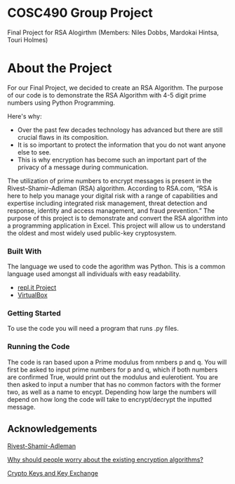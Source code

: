 # COSC490 Group Project
Final Project for RSA Alogirthm (Members: Niles Dobbs, Mardokai Hintsa, Touri Holmes)

# About the Project

For our Final Project, we decided to create an RSA Algorithm. The purpose of our code is to demonstrate the RSA Algorithm with 4-5 digit prime numbers using Python Programming.

Here's why:
  * Over the past few decades technology has advanced but there are still crucial flaws in its composition.
  * It is so important to protect the information that you do not want anyone else to see. 
  * This is why encryption has become such an important part of the privacy of a message during communication.
 
The utilization of prime numbers to encrypt messages is present in the Rivest–Shamir–Adleman
(RSA) algorithm. According to RSA.com, “RSA is here to help you manage your digital risk with a range
of capabilities and expertise including integrated risk management, threat detection and response, identity
and access management, and fraud prevention.” The purpose of this project is to demonstrate and convert
the RSA algorithm into a programming application in Excel. This project will allow us to understand the
oldest and most widely used public-key cryptosystem.

### Built With

The language we used to code the agorithm was Python. This is a common language used amongst all individuals with easy readability.
* [repl.it Project](https://replit.com/@TouriHolmes/Senior-Project#main.py)
* [VirtualBox](https://www.virtualbox.org/)

### Getting Started

To use the code you will need a program that runs .py files.

### Running the Code

The code is ran based upon a Prime modulus from nmbers p and q. You will first be asked to input prime numbers for p and q, which if both numbers are confirmed True, would print out the modulus and eulerotient. You are then asked to input a number that has no common factors with the former two, as well as a name to encypt. Depending how large the numbers will depend on how long the code will take to encrypt/decrypt the inputted message.

## Acknowledgements
[Rivest-Shamir-Adleman](https://searchsecurity.techtarget.com/definition/RSA)

[Why should people worry about the existing encryption algorithms?](https://pneumannsecurity.blogspot.com/2020/06/why-should-people-worry-about-existing.html)

[Crypto Keys and Key Exchange](https://pneumannsecurity.blogspot.com/2020/06/crypto-key-and-key-exchange.html)
